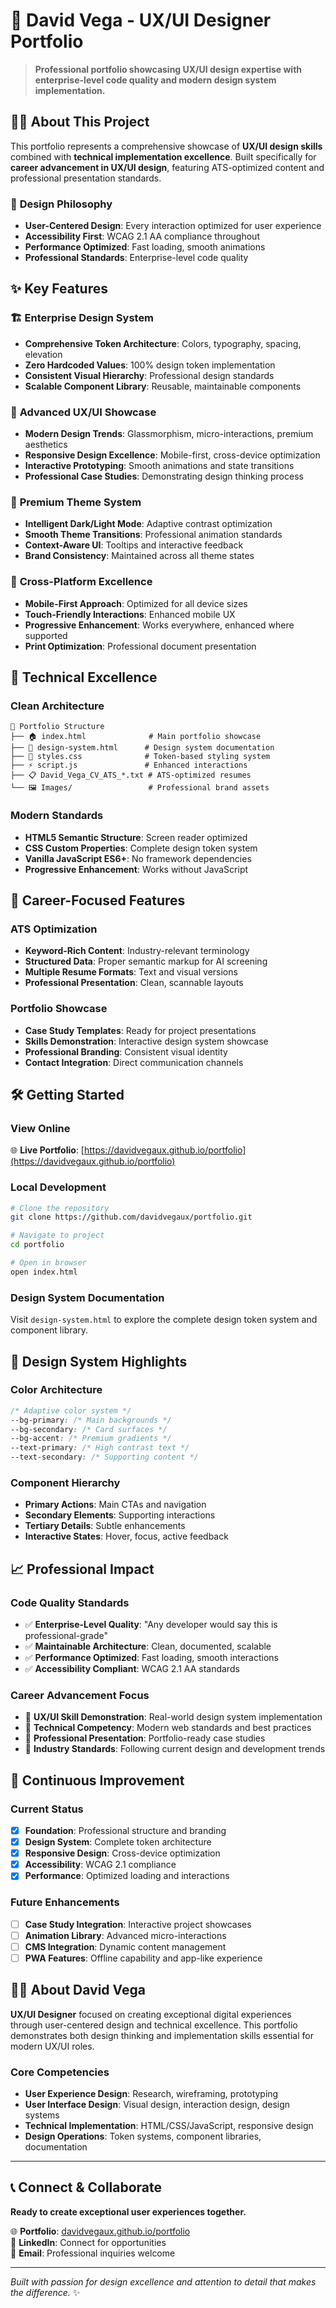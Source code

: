 # 🎨 David Vega - UX/UI Designer Portfolio

> **Professional portfolio showcasing UX/UI design expertise with enterprise-level code quality and modern design system implementation.**

## 👨‍💻 **About This Project**

This portfolio represents a comprehensive showcase of **UX/UI design skills** combined with **technical implementation excellence**. Built specifically for **career advancement in UX/UI design**, featuring ATS-optimized content and professional presentation standards.

### 🎯 **Design Philosophy**
- **User-Centered Design**: Every interaction optimized for user experience
- **Accessibility First**: WCAG 2.1 AA compliance throughout
- **Performance Optimized**: Fast loading, smooth animations
- **Professional Standards**: Enterprise-level code quality

## ✨ **Key Features**

### 🏗️ **Enterprise Design System**
- **Comprehensive Token Architecture**: Colors, typography, spacing, elevation
- **Zero Hardcoded Values**: 100% design token implementation
- **Consistent Visual Hierarchy**: Professional design standards
- **Scalable Component Library**: Reusable, maintainable components

### 🎨 **Advanced UX/UI Showcase**
- **Modern Design Trends**: Glassmorphism, micro-interactions, premium aesthetics
- **Responsive Design Excellence**: Mobile-first, cross-device optimization
- **Interactive Prototyping**: Smooth animations and state transitions
- **Professional Case Studies**: Demonstrating design thinking process

### 🌙 **Premium Theme System**
- **Intelligent Dark/Light Mode**: Adaptive contrast optimization
- **Smooth Theme Transitions**: Professional animation standards
- **Context-Aware UI**: Tooltips and interactive feedback
- **Brand Consistency**: Maintained across all theme states

### 📱 **Cross-Platform Excellence**
- **Mobile-First Approach**: Optimized for all device sizes
- **Touch-Friendly Interactions**: Enhanced mobile UX
- **Progressive Enhancement**: Works everywhere, enhanced where supported
- **Print Optimization**: Professional document presentation

## 🚀 **Technical Excellence**

### **Clean Architecture**
```
📁 Portfolio Structure
├── 🏠 index.html              # Main portfolio showcase
├── 🎨 design-system.html      # Design system documentation  
├── 📄 styles.css              # Token-based styling system
├── ⚡ script.js               # Enhanced interactions
├── 📋 David_Vega_CV_ATS_*.txt # ATS-optimized resumes
└── 🖼️ Images/                 # Professional brand assets
```

### **Modern Standards**
- **HTML5 Semantic Structure**: Screen reader optimized
- **CSS Custom Properties**: Complete design token system
- **Vanilla JavaScript ES6+**: No framework dependencies
- **Progressive Enhancement**: Works without JavaScript

## 🎯 **Career-Focused Features**

### **ATS Optimization**
- **Keyword-Rich Content**: Industry-relevant terminology
- **Structured Data**: Proper semantic markup for AI screening
- **Multiple Resume Formats**: Text and visual versions
- **Professional Presentation**: Clean, scannable layouts

### **Portfolio Showcase**
- **Case Study Templates**: Ready for project presentations
- **Skills Demonstration**: Interactive design system showcase
- **Professional Branding**: Consistent visual identity
- **Contact Integration**: Direct communication channels

## 🛠️ **Getting Started**

### **View Online**
🌐 **Live Portfolio**: [https://davidvegaux.github.io/portfolio](https://davidvegaux.github.io/portfolio)

### **Local Development**
```bash
# Clone the repository
git clone https://github.com/davidvegaux/portfolio.git

# Navigate to project
cd portfolio

# Open in browser
open index.html
```

### **Design System Documentation**
Visit `design-system.html` to explore the complete design token system and component library.

## 🎨 **Design System Highlights**

### **Color Architecture**
```css
/* Adaptive color system */
--bg-primary: /* Main backgrounds */
--bg-secondary: /* Card surfaces */  
--bg-accent: /* Premium gradients */
--text-primary: /* High contrast text */
--text-secondary: /* Supporting content */
```

### **Component Hierarchy**
- **Primary Actions**: Main CTAs and navigation
- **Secondary Elements**: Supporting interactions
- **Tertiary Details**: Subtle enhancements
- **Interactive States**: Hover, focus, active feedback

## 📈 **Professional Impact**

### **Code Quality Standards**
- ✅ **Enterprise-Level Quality**: "Any developer would say this is professional-grade"
- ✅ **Maintainable Architecture**: Clean, documented, scalable
- ✅ **Performance Optimized**: Fast loading, smooth interactions
- ✅ **Accessibility Compliant**: WCAG 2.1 AA standards

### **Career Advancement Focus**
- 🎯 **UX/UI Skill Demonstration**: Real-world design system implementation
- 🎯 **Technical Competency**: Modern web standards and best practices
- 🎯 **Professional Presentation**: Portfolio-ready case studies
- 🎯 **Industry Standards**: Following current design and development trends

## 🚀 **Continuous Improvement**

### **Current Status**
- [x] **Foundation**: Professional structure and branding
- [x] **Design System**: Complete token architecture
- [x] **Responsive Design**: Cross-device optimization
- [x] **Accessibility**: WCAG 2.1 compliance
- [x] **Performance**: Optimized loading and interactions

### **Future Enhancements**
- [ ] **Case Study Integration**: Interactive project showcases
- [ ] **Animation Library**: Advanced micro-interactions
- [ ] **CMS Integration**: Dynamic content management
- [ ] **PWA Features**: Offline capability and app-like experience

## 👨‍🎨 **About David Vega**

**UX/UI Designer** focused on creating exceptional digital experiences through user-centered design and technical excellence. This portfolio demonstrates both design thinking and implementation skills essential for modern UX/UI roles.

### **Core Competencies**
- **User Experience Design**: Research, wireframing, prototyping
- **User Interface Design**: Visual design, interaction design, design systems
- **Technical Implementation**: HTML/CSS/JavaScript, responsive design
- **Design Operations**: Token systems, component libraries, documentation

---

## 📞 **Connect & Collaborate**

**Ready to create exceptional user experiences together.**

🌐 **Portfolio**: [davidvegaux.github.io/portfolio](https://davidvegaux.github.io/portfolio)  
💼 **LinkedIn**: Connect for opportunities  
📧 **Email**: Professional inquiries welcome  

---

*Built with passion for design excellence and attention to detail that makes the difference.* ✨
